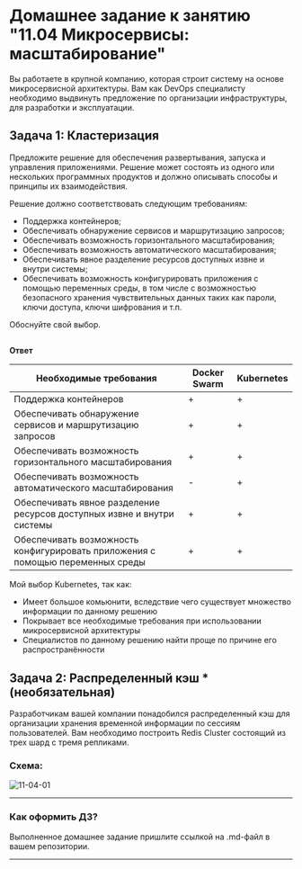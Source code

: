 
# Домашнее задание к занятию "11.04 Микросервисы: масштабирование"

Вы работаете в крупной компанию, которая строит систему на основе микросервисной архитектуры.
Вам как DevOps специалисту необходимо выдвинуть предложение по организации инфраструктуры, для разработки и эксплуатации.

## Задача 1: Кластеризация

Предложите решение для обеспечения развертывания, запуска и управления приложениями.
Решение может состоять из одного или нескольких программных продуктов и должно описывать способы и принципы их взаимодействия.

Решение должно соответствовать следующим требованиям:
- Поддержка контейнеров;
- Обеспечивать обнаружение сервисов и маршрутизацию запросов;
- Обеспечивать возможность горизонтального масштабирования;
- Обеспечивать возможность автоматического масштабирования;
- Обеспечивать явное разделение ресурсов доступных извне и внутри системы;
- Обеспечивать возможность конфигурировать приложения с помощью переменных среды, в том числе с возможностью безопасного хранения чувствительных данных таких как пароли, ключи доступа, ключи шифрования и т.п.

Обоснуйте свой выбор.
##

 **Ответ**

| Необходимые требования | Docker Swarm | Kubernetes |
| --- | --- | --- |
| Поддержка контейнеров | + | + | 
| Обеспечивать обнаружение сервисов и маршрутизацию запросов | + | + |
| Обеспечивать возможность горизонтального масштабирования | + | + | 
| Обеспечивать возможность автоматического масштабирования | - | + |
| Обеспечивать явное разделение ресурсов доступных извне и внутри системы | + | + |
| Обеспечивать возможность конфигурировать приложения с помощью переменных среды | + | + |

Мой выбор Kubernetes, так как:
   - Имеет большое комьюнити, вследствие чего существует множество информации по данному решению
   - Покрывает все необходимые требования при использовании микросервисной архитектуры
   - Специалистов по данному решению найти проще по причине его распространённости


## Задача 2: Распределенный кэш * (необязательная)

Разработчикам вашей компании понадобился распределенный кэш для организации хранения временной информации по сессиям пользователей.
Вам необходимо построить Redis Cluster состоящий из трех шард с тремя репликами.

### Схема:

![11-04-01](https://user-images.githubusercontent.com/1122523/114282923-9b16f900-9a4f-11eb-80aa-61ed09725760.png)

---

### Как оформить ДЗ?

Выполненное домашнее задание пришлите ссылкой на .md-файл в вашем репозитории.

---
